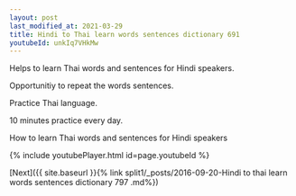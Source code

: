 ```yaml
---
layout: post
last_modified_at: 2021-03-29
title: Hindi to Thai learn words sentences dictionary 691 
youtubeId: unkIq7VHkMw
---
```

 
 
Helps to learn Thai words and sentences for Hindi speakers.

Opportunitiy to repeat the words sentences. 

Practice Thai language. 
 
10 minutes practice every day. 
 
How to learn Thai words and sentences for Hindi speakers 
 
{% include youtubePlayer.html id=page.youtubeId %}
 
 
[Next]({{ site.baseurl }}{% link  split1/_posts/2016-09-20-Hindi to thai learn words sentences dictionary 797 .md%})
 
